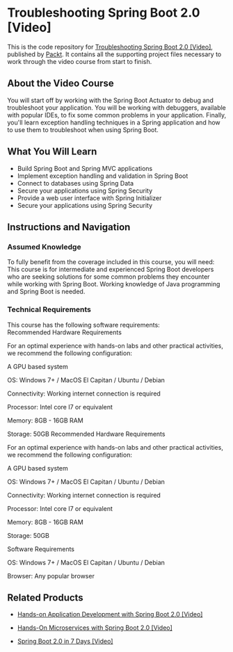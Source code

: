# Troubleshooting Spring Boot 2.0 [Video]
This is the code repository for [Troubleshooting Spring Boot 2.0 [Video]](https://www.packtpub.com/web-development/troubleshooting-spring-boot-20-video?utm_source=github&utm_medium=repository&utm_campaign=9781789131789), published by [Packt](https://www.packtpub.com/?utm_source=github). It contains all the supporting project files necessary to work through the video course from start to finish.
## About the Video Course
You will start off by working with the Spring Boot Actuator to debug and troubleshoot your application. You will be working with debuggers, available with popular IDEs, to fix some common problems in your application. Finally, you'll learn exception handling techniques in a Spring application and how to use them to troubleshoot when using Spring Boot.

<H2>What You Will Learn</H2>
<DIV class=book-info-will-learn-text>
<UL>
<LI>Build Spring Boot and Spring MVC applications 
<LI>Implement exception handling and validation in Spring Boot 
<LI>Connect to databases using Spring Data 
<LI>Secure your applications using Spring Security 
<LI>Provide a web user interface with Spring Initializer 
<LI>Secure your applications using Spring Security </LI></UL></DIV>

## Instructions and Navigation
### Assumed Knowledge
To fully benefit from the coverage included in this course, you will need:<br/>
This course is for intermediate and experienced Spring Boot developers who are seeking solutions for some common problems they encounter while working with Spring Boot. Working knowledge of Java programming and Spring Boot is needed.
### Technical Requirements
This course has the following software requirements:<br/>
Recommended Hardware Requirements


For an optimal experience with hands-on labs and other practical activities, we recommend the following configuration:




A GPU based system



OS: Windows 7+ / MacOS El Capitan / Ubuntu / Debian



Connectivity: Working internet connection is required



Processor: Intel core I7 or equivalent



Memory: 8GB - 16GB RAM



Storage: 50GB
Recommended Hardware Requirements


For an optimal experience with hands-on labs and other practical activities, we recommend the following configuration:




A GPU based system



OS: Windows 7+ / MacOS El Capitan / Ubuntu / Debian



Connectivity: Working internet connection is required



Processor: Intel core I7 or equivalent



Memory: 8GB - 16GB RAM



Storage: 50GB



Software Requirements




OS: Windows 7+ / MacOS El Capitan / Ubuntu / Debian



Browser: Any popular browser

## Related Products
* [Hands-on Application Development with Spring Boot 2.0 [Video]](https://www.packtpub.com/application-development/hands-application-development-spring-boot-20-video?utm_source=github&utm_medium=repository&utm_campaign=9781789137712)

* [Hands-On Microservices with Spring Boot 2.0 [Video]](https://www.packtpub.com/application-development/hands-microservices-spring-boot-20-video?utm_source=github&utm_medium=repository&utm_campaign=9781788991551)

* [Spring Boot 2.0 in 7 Days [Video]](https://www.packtpub.com/application-development/spring-boot-20-7-days-video?utm_source=github&utm_medium=repository&utm_campaign=9781789345230)

